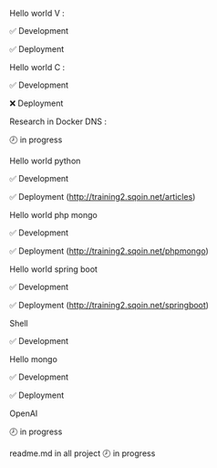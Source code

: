 Hello world V :

✅ Development

✅ Deployment

Hello world C :

✅ Development

❌ Deployment

Research in Docker DNS :

🕗 in progress

Hello world python

✅ Development

✅ Deployment (http://training2.sqoin.net/articles)

Hello world php mongo

✅ Development

✅ Deployment (http://training2.sqoin.net/phpmongo)

Hello world spring boot

✅ Development

✅ Deployment (http://training2.sqoin.net/springboot)

Shell

✅ Development

Hello mongo

✅ Development

✅ Deployment

OpenAI

🕗 in progress

readme.md  in all project
🕗 in progress
 
